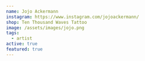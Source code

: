 ```yaml
---
name: Jojo Ackermann
instagram: https://www.instagram.com/jojoackermann/
shop: Ten Thousand Waves Tattoo
image: /assets/images/jojo.png
tags:
  - artist
active: true
featured: true
---
```

